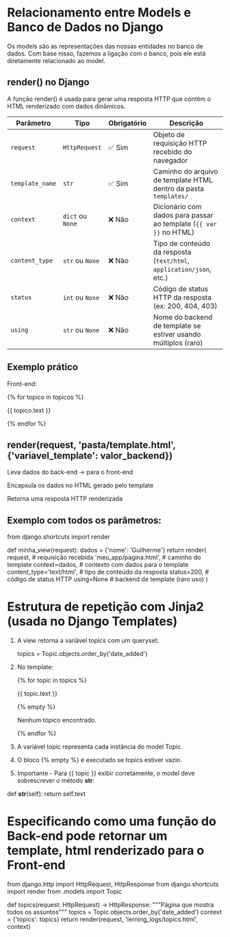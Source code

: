# Relacionamento entre Models e Banco de Dados no Django

Os models são as representações das nossas entidades no banco de dados.
Com base nisso, fazemos a ligação com o banco, pois ele está diretamente relacionado ao model.

## render() no Django

A função render() é usada para gerar uma resposta HTTP que contém o HTML renderizado com dados dinâmicos.

| Parâmetro       | Tipo             | Obrigatório | Descrição                                                            |
| --------------- | ---------------- | ----------- | -------------------------------------------------------------------- |
| `request`       | `HttpRequest`    | ✅ Sim       | Objeto de requisição HTTP recebido do navegador                      |
| `template_name` | `str`            | ✅ Sim       | Caminho do arquivo de template HTML dentro da pasta `templates/`     |
| `context`       | `dict` ou `None` | ❌ Não       | Dicionário com dados para passar ao template (`{{ var }}` no HTML)   |
| `content_type`  | `str` ou `None`  | ❌ Não       | Tipo de conteúdo da resposta (`text/html`, `application/json`, etc.) |
| `status`        | `int` ou `None`  | ❌ Não       | Código de status HTTP da resposta (ex: 200, 404, 403)                |
| `using`         | `str` ou `None`  | ❌ Não       | Nome do backend de template se estiver usando múltiplos (raro)       |

## Exemplo prático


Front-end:

{% for topico in topicos %}
    <p>{{ topico.text }}</p>
{% endfor %}


## render(request, 'pasta/template.html', {'variavel_template': valor_backend})

Leva dados do back-end → para o front-end

Encapsula os dados no HTML gerado pelo template

Retorna uma resposta HTTP renderizada

## Exemplo com todos os parâmetros:

from django.shortcuts import render

def minha_view(request):
    dados = {'nome': 'Guilherme'}
    return render(
        request,                      # requisição recebida
        'meu_app/pagina.html',       # caminho do template
        context=dados,               # contexto com dados para o template
        content_type='text/html',    # tipo de conteúdo da resposta
        status=200,                  # código de status HTTP
        using=None                   # backend de template (raro uso)
    )

# Estrutura de repetição com Jinja2 (usada no Django Templates)

1. A view retorna a variável topics com um queryset:

    topics = Topic.objects.order_by('date_added')

2. No template:

    {% for topic in topics %}
        <p>{{ topic.text }}</p>
    {% empty %}
        <p>Nenhum tópico encontrado.</p>
    {% endfor %}

3. A variável topic representa cada instância do model Topic.

4. O bloco {% empty %} é executado se topics estiver vazio.

5. Importante - Para {{ topic }} exibir corretamente, o model deve sobrescrever o método __str__:

def __str__(self):
    return self.text

# Especificando como uma função do Back-end pode retornar um template, html renderizado para o Front-end

from django.http import HttpRequest, HttpResponse
from django.shortcuts import render
from .models import Topic

def topics(request: HttpRequest) -> HttpResponse:
    """Página que mostra todos os assuntos"""
    topics = Topic.objects.order_by('date_added')
    context = {'topics': topics}
    return render(request, 'lerning_logs/topics.html', context)
